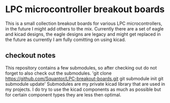# LPC microcontroller breakout boards
This is a small collection breakout boards for various LPC microcontrollers, in the future I might add others to the mix. Currently there are a set of eagle and kicad designs, the eagle designs are legacy and might get replaced in the future as currently I am fully comitting on using kicad.
## checkout notes
This repository contains a few submodules, so after checking out do not forget to also check out the submodules.
'git clone https://github.com/Squantor/LPC-breakout-boards.git
git submodule init
git submodule update'
Submodules are my private kicad library that are used in my projects. I do try to use the kicad components as much as possible but for certain component types they are less then optimal.


